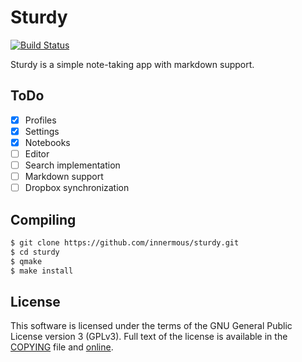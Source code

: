 # Sturdy
[![Build Status](https://travis-ci.org/innermous/sturdy.svg?branch=master)](https://travis-ci.org/innermous/sturdy)

Sturdy is a simple note-taking app with markdown support.

## ToDo 
- [X] Profiles
- [X] Settings
- [X] Notebooks
- [ ] Editor
- [ ] Search implementation
- [ ] Markdown support
- [ ] Dropbox synchronization

## Compiling
```sh
$ git clone https://github.com/innermous/sturdy.git
$ cd sturdy
$ qmake 
$ make install
```

## License
This software is licensed under the terms of the GNU General Public License version 3 (GPLv3). Full text of the license is available in the [COPYING](https://github.com/innermous/sturdy/blob/master/COPYING) file and [online](http://opensource.org/licenses/gpl-3.0.html).
